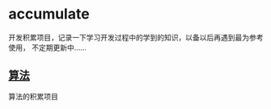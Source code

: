 # accumulate
开发积累项目，记录一下学习开发过程中的学到的知识，以备以后再遇到最为参考使用，
不定期更新中......
## [算法](http：//www.baidu.com)
算法的积累项目    